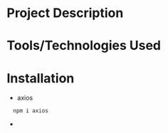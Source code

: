 # Project Description


# Tools/Technologies Used


# Installation
- axios
``` 
  npm i axios
```
- 

